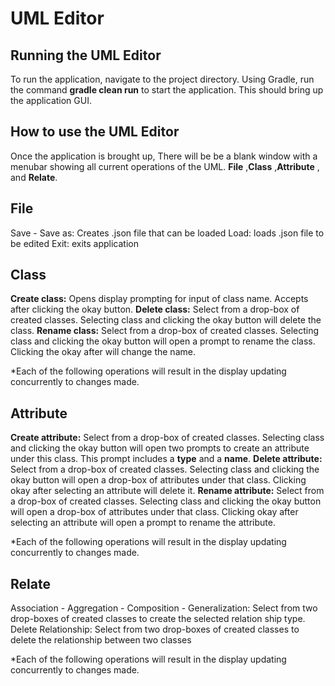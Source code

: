# UML Editor

## Running the UML Editor
To run the application, navigate to the project directory. Using Gradle, run the command **gradle clean run** to start the application. This should bring up the application GUI.

## How to use the UML Editor
Once the application is brought up, There will be be a blank window with a menubar showing all current operations of the UML.
**File** ,**Class** ,**Attribute** , and **Relate**. 

## File
Save - Save as: Creates .json file that can be loaded
Load: loads .json file to be edited
Exit: exits application

## Class
**Create class:** Opens display prompting for input of class name. Accepts after clicking the okay button.
**Delete class:** Select from a drop-box of created classes. Selecting class and clicking the okay button will delete the class.
**Rename class:** Select from a drop-box of created classes. Selecting class and clicking the okay button will open a prompt to rename the class. Clicking the okay after will change the name.

*Each of the following operations will result in the display updating concurrently to changes made.

## Attribute
**Create attribute:** Select from a drop-box of created classes. Selecting class and clicking the okay button will open two prompts to create an attribute under this class. This prompt includes a **type** and a **name**.
**Delete attribute:** Select from a drop-box of created classes. Selecting class and clicking the okay button will open a drop-box of attributes under that class. Clicking okay after selecting an attribute will delete it.
**Rename attribute:** Select from a drop-box of created classes. Selecting class and clicking the okay button will open a drop-box of attributes under that class. Clicking okay after selecting an attribute will open a prompt to rename the attribute.

*Each of the following operations will result in the display updating concurrently to changes made.

## Relate
Association - Aggregation - Composition - Generalization: Select from two drop-boxes of created classes to create the selected relation ship type.
Delete Relationship: Select from two drop-boxes of created classes to delete the relationship between two classes

*Each of the following operations will result in the display updating concurrently to changes made.